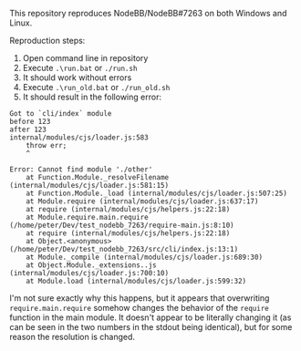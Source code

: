 This repository reproduces NodeBB/NodeBB#7263 on both Windows and Linux.

Reproduction steps:

1. Open command line in repository
1. Execute `.\run.bat` or `./run.sh`
1. It should work without errors
1. Execute `.\run_old.bat` or `./run_old.sh`
1. It should result in the following error:
```
Got to `cli/index` module
before 123
after 123
internal/modules/cjs/loader.js:583
    throw err;
    ^

Error: Cannot find module './other'
    at Function.Module._resolveFilename (internal/modules/cjs/loader.js:581:15)
    at Function.Module._load (internal/modules/cjs/loader.js:507:25)
    at Module.require (internal/modules/cjs/loader.js:637:17)
    at require (internal/modules/cjs/helpers.js:22:18)
    at Module.require.main.require (/home/peter/Dev/test_nodebb_7263/require-main.js:8:10)
    at require (internal/modules/cjs/helpers.js:22:18)
    at Object.<anonymous> (/home/peter/Dev/test_nodebb_7263/src/cli/index.js:13:1)
    at Module._compile (internal/modules/cjs/loader.js:689:30)
    at Object.Module._extensions..js (internal/modules/cjs/loader.js:700:10)
    at Module.load (internal/modules/cjs/loader.js:599:32)
```

I'm not sure exactly why this happens, but it appears that overwriting `require.main.require` somehow changes the behavior of the `require` function in the main module. It doesn't appear to be literally changing it (as can be seen in the two numbers in the stdout being identical), but for some reason the resolution is changed.
